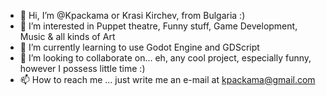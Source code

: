 - 👋 Hi, I’m @Kpackama or Krasi Kirchev, from Bulgaria :)
- 👀 I’m interested in Puppet theatre, Funny stuff, Game Development, Music & all kinds of Art
- 🌱 I’m currently learning to use Godot Engine and GDScript
- 💞️ I’m looking to collaborate on... eh, any cool project, especially funny, however I possess little time :)
- 📫 How to reach me ... just write me an e-mail at kpackama@gmail.com

<!---
Kpackama/Kpackama is a ✨ special ✨ repository because its `README.md` (this file) appears on your GitHub profile.
You can click the Preview link to take a look at your changes.
--->
